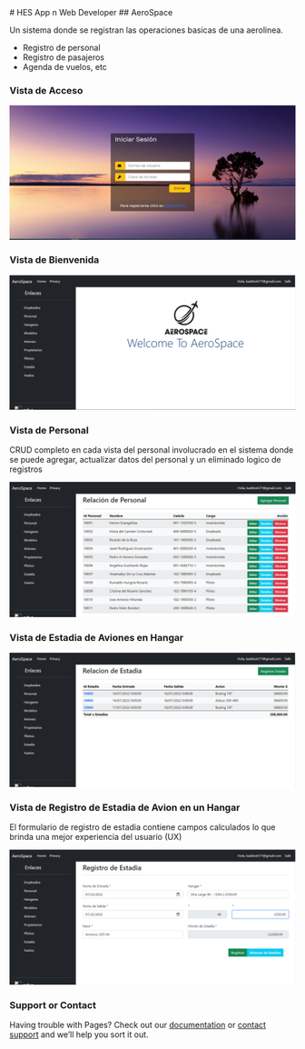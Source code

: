<head>
  <link rel="shortcut icon" type="image/png" href="/imgs/aero-space-icono.png">
</head>
# HES App n Web Developer
## AeroSpace

Un sistema donde se registran las operaciones basicas de una aerolinea.
- Registro de personal
- Registro de pasajeros
- Agenda de vuelos, etc

### Vista de Acceso
![Image](imgs/login.PNG)

### Vista de Bienvenida
![Image](imgs/welcomeview.PNG)

### Vista de Personal
CRUD completo en cada vista del personal involucrado en el sistema donde se puede agregar, actualizar datos del personal y un eliminado logico de registros

![Image](imgs/viewpersonal.PNG)

### Vista de Estadia de Aviones en Hangar
![Image](imgs/relacionestadias.PNG)

### Vista de Registro de Estadia de Avion en un Hangar
El formulario de registro de estadia contiene campos calculados lo que brinda una mejor experiencia del usuario (UX)

![Image](imgs/registroestadiasaviones.PNG)

### Support or Contact

Having trouble with Pages? Check out our [documentation](https://docs.github.com/categories/github-pages-basics/) or [contact support](https://support.github.com/contact) and we’ll help you sort it out.
